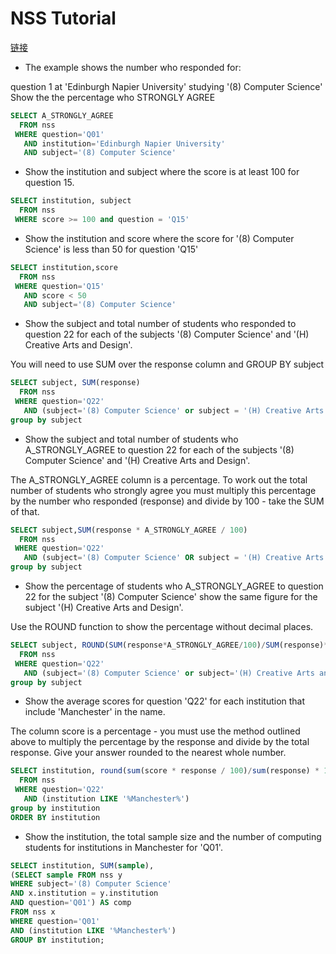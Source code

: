 # NSS Tutorial

[链接](https://napier.sqlzoo.net/wiki/NSS_Tutorial)

- The example shows the number who responded for:

question 1
at 'Edinburgh Napier University'
studying '(8) Computer Science'
Show the the percentage who STRONGLY AGREE

```sql
SELECT A_STRONGLY_AGREE
  FROM nss
 WHERE question='Q01'
   AND institution='Edinburgh Napier University'
   AND subject='(8) Computer Science'
```

- Show the institution and subject where the score is at least 100 for question 15.

```sql
SELECT institution, subject
  FROM nss
 WHERE score >= 100 and question = 'Q15'
```

- Show the institution and score where the score for '(8) Computer Science' is less than 50 for question 'Q15'

```sql
SELECT institution,score
  FROM nss
 WHERE question='Q15'
   AND score < 50
   AND subject='(8) Computer Science'
```

- Show the subject and total number of students who responded to question 22 for each of the subjects '(8) Computer Science' and '(H) Creative Arts and Design'.

You will need to use SUM over the response column and GROUP BY subject

```sql
SELECT subject, SUM(response)
  FROM nss
 WHERE question='Q22'
   AND (subject='(8) Computer Science' or subject = '(H) Creative Arts and Design')
group by subject
```

- Show the subject and total number of students who A_STRONGLY_AGREE to question 22 for each of the subjects '(8) Computer Science' and '(H) Creative Arts and Design'.

The A_STRONGLY_AGREE column is a percentage. To work out the total number of students who strongly agree you must multiply this percentage by the number who responded (response) and divide by 100 - take the SUM of that.

```sql
SELECT subject,SUM(response * A_STRONGLY_AGREE / 100)
  FROM nss
 WHERE question='Q22'
   AND (subject='(8) Computer Science' OR subject = '(H) Creative Arts and Design')
group by subject
```

- Show the percentage of students who A_STRONGLY_AGREE to question 22 for the subject '(8) Computer Science' show the same figure for the subject '(H) Creative Arts and Design'.

Use the ROUND function to show the percentage without decimal places.

```sql
SELECT subject, ROUND(SUM(response*A_STRONGLY_AGREE/100)/SUM(response)*100,0)
  FROM nss
 WHERE question='Q22'
   AND (subject='(8) Computer Science' or subject='(H) Creative Arts and Design')
group by subject
```

- Show the average scores for question 'Q22' for each institution that include 'Manchester' in the name.

The column score is a percentage - you must use the method outlined above to multiply the percentage by the response and divide by the total response. Give your answer rounded to the nearest whole number.

```sql
SELECT institution, round(sum(score * response / 100)/sum(response) * 100, 0)
  FROM nss
 WHERE question='Q22'
   AND (institution LIKE '%Manchester%')
group by institution
ORDER BY institution
```

- Show the institution, the total sample size and the number of computing students for institutions in Manchester for 'Q01'.

```sql
SELECT institution, SUM(sample),
(SELECT sample FROM nss y
WHERE subject='(8) Computer Science'
AND x.institution = y.institution
AND question='Q01') AS comp
FROM nss x
WHERE question='Q01'
AND (institution LIKE '%Manchester%')
GROUP BY institution;
```
